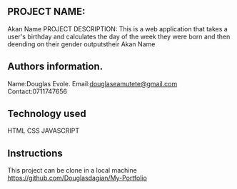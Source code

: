 ## PROJECT NAME: 
Akan Name
PROJECT DESCRIPTION:
This is a web application that takes a user's birthday and calculates the day of the week they were born and then deending on their gender outputstheir Akan Name

## Authors information.
Name:Douglas Evole.
Email:douglaseamutete@gmail.com
Contact:0711747656

## Technology used
HTML
CSS
JAVASCRIPT

## Instructions
This project can be clone in a local machine
https://github.com/Douglasdagian/My-Portfolio

